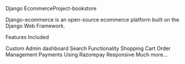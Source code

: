 Django EcommerceProject-bookstore

Django-ecommerce is an open-source ecommerce platform built on the Django Web Framework.


Features Included

Custom Admin dashboard
Search Functionality
Shopping Cart
Order Management
Payments Using Razorepay
Responsive
Much more...
